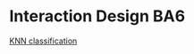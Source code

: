 # Interaction Design BA6

[KNN classification](samuelvontucher.github.io/UXD-BA6/learning_ml/MobileNet_KNN/)
